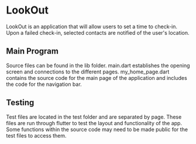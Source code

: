 # LookOut

LookOut is an application that will allow users to set a time to check-in. Upon a failed check-in, selected contacts are notified of the user's location.

## Main Program

Source files can be found in the lib folder. main.dart establishes the opening screen and connections to the different pages. my_home_page.dart contains the source code for the main page of the application and includes the code for the navigation bar.

## Testing

Test files are located in the test folder and are separated by page. These files are run through flutter to test the layout and functionality of the app. Some functions within the source code may need to be made public for the test files to access them.
